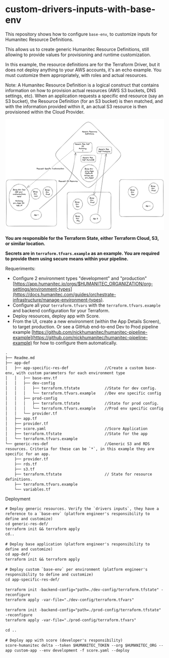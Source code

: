 # custom-drivers-inputs-with-base-env

This repository shows how to configure `base-env`, to customize inputs for Humanitec Resource Definitions.

This allows us to create generic Humanitec Resource Definitions, still allowing to provide values for provisioning and runtime customization.

In this example, the resource definitions are for the Terraform Driver, but it does not deploy anything to your AWS accounts, it's an echo example. You must customize them appropriately, with roles and actual resources.

Note: 
A Humanitec Resource Definition is a logical construct that contains information on how to provision actual resources (AWS S3 buckets, DNS settings, etc). When an application requests a specific end resource (say an S3 bucket), the Resource Definition (for an S3 bucket) is then matched, and with the information provided within it, an actual S3 resource is then provisioned within the Cloud Provider.

![Base env configuration](images/base-env.png) 

**You are responsible for the Terraform State, either Terraform Cloud, S3, or similar location.**

**Secrets are in `terraform.tfvars.example` as an example. You are required to provide them using secure means within your pipeline.**

Requeriments:
- Configure 2 environment types "development" and "production" [https://app.humanitec.io/orgs/$HUMANITEC_ORGANIZATION/org-settings/environment-types](https://docs.humanitec.com/guides/orchestrate-infrastructure/manage-environment-types).
- Configure all your `terraform.tfvars` with the `terraform.tfvars.example` and backend configuration for your Terraform.
- Deploy resources, deploy app with Score.
- From the UI, create a new environment (within the App Details Screen), to target production. Or see a GitHub end-to-end Dev to Prod pipeline example [https://github.com/nickhumanitec/humanitec-pipeline-example](https://github.com/nickhumanitec/humanitec-pipeline-example) for how to configure them automatically.

```
.
├── Readme.md
├── app-def
│   ├── app-specific-res-def                //Create a custom base-env, with custom parameters for each environment type
│   │   ├── base-env.tf
│   │   ├── dev-config
│   │   │   ├── terraform.tfstate           //State for dev config.
│   │   │   └── terraform.tfvars.example    //Dev env specific config
│   │   ├── prod-config
│   │   │   ├── terraform.tfstate           //State for prod config.
│   │   │   └── terraform.tfvars.example    //Prod env specific config
│   │   └── provider.tf
│   ├── app.tf
│   ├── provider.tf
│   ├── score.yaml                          //Score Application
│   ├── terraform.tfstate                   //State for the app
│   └── terraform.tfvars.example
└── generic-res-def                         //Generic S3 and RDS resources. Criteria for these can be `*`, in this example they are specific for an app.
    ├── provider.tf
    ├── rds.tf
    ├── s3.tf
    ├── terraform.tfstate                   // State for resource definitions.
    ├── terraform.tfvars.example
    └── variables.tf
```

Deployment

```
# Deploy generic resources. Verify the `drivers inputs`, they have a reference to a `base-env` (platform engineer's responsibility to define and customize)
cd generic-res-def/
terraform init && terraform apply
cd..

# Deploy base application (platform engineer's responsibility to define and customize)
cd app-def/
terraform init && terraform apply

# Deploy custom `base-env` per environment (platform engineer's responsibility to define and customize)
cd app-specific-res-def/

terraform init -backend-config="path=./dev-config/terraform.tfstate" -reconfigure
terraform apply -var-file="./dev-config/terraform.tfvars"

terraform init -backend-config="path=./prod-config/terraform.tfstate" -reconfigure
terraform apply -var-file="./prod-config/terraform.tfvars"

cd ..

# Deploy app with score (developer's responsibility)
score-humanitec delta --token $HUMANITEC_TOKEN --org $HUMANITEC_ORG --app custom-app --env development -f score.yaml --deploy 

```
